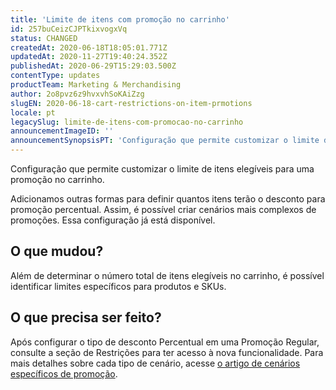 ```yaml
---
title: 'Limite de itens com promoção no carrinho'
id: 257buCeizCJPTkixvogxVq
status: CHANGED
createdAt: 2020-06-18T18:05:01.771Z
updatedAt: 2020-11-27T19:40:24.352Z
publishedAt: 2020-06-29T15:29:03.500Z
contentType: updates
productTeam: Marketing & Merchandising
author: 2o8pvz6z9hvxvhSoKAiZzg
slugEN: 2020-06-18-cart-restrictions-on-item-prmotions
locale: pt
legacySlug: limite-de-itens-com-promocao-no-carrinho
announcementImageID: ''
announcementSynopsisPT: 'Configuração que permite customizar o limite de itens elegíveis para uma promoção no carrinho'
---
```


Configuração que permite customizar o limite de itens elegíveis para uma promoção no carrinho.

Adicionamos outras formas para definir quantos itens terão o desconto para promoção percentual. Assim, é possível criar cenários mais complexos de promoções. Essa configuração já está disponível.

## O que mudou?

Além de determinar o número total de itens elegíveis no carrinho, é possível identificar limites específicos para produtos e SKUs.

## O que precisa ser feito?

Após configurar o tipo de desconto Percentual em uma Promoção Regular, consulte a seção de Restrições para ter acesso à nova funcionalidade. Para mais detalhes sobre cada tipo de cenário, acesse [o artigo de cenários específicos de promoção](https://help.vtex.com/pt/tracks/promocoes--6asfF1vFYiZgTQtOzwJchR/jOu9b69mKbrTDfSJYAawy#limite-de-itens-com-promocao-no-carrinho).
